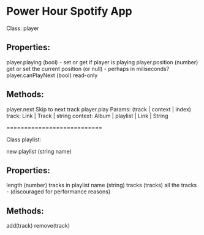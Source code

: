 # Power Hour Spotify App



Class: player

Properties:
----------

player.playing          (bool) - set or get if player is playing
player.position         (number) get or set the current position (or null) - perhaps in miliseconds?
player.canPlayNext      (bool) read-only

Methods:
-------

player.next             Skip to next track
player.play             Params: (track | context | index)
                                track: Link | Track | string
                                context: Album | playlist | Link | String

===========================

Class playlist:

new playlist (string name)

Properties: 
----------

length                  (number) tracks in playlist
name                    (string)
tracks                  (tracks) all the tracks - (discouraged for performance reasons)

Methods:
-------

add(track)
remove(track)